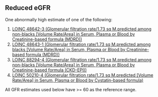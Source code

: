 ## Reduced eGFR 

One abnormally high estimate of one of the following:
1. [LOINC 48642-3 (Glomerular filtration rate/1.73 sq M.predicted among non-blacks [Volume Rate/Area] in Serum, Plasma or Blood by Creatinine-based formula (MDRD))](https://athena.ohdsi.org/search-terms/terms/3049187)
2. [LOINC 48643-1 (Glomerular filtration rate/1.73 sq M.predicted among blacks [Volume Rate/Area] in Serum, Plasma or Blood by Creatinine-based formula (MDRD))](https://athena.ohdsi.org/search-terms/terms/3053283)
3. [LOINC 88294-4 (Glomerular filtration rate/1.73 sq M.predicted among non-blacks [Volume Rate/Area] in Serum, Plasma or Blood by Creatinine-based formula (CKD-EPI))](https://athena.ohdsi.org/search-terms/terms/36303797)
4. [LOINC 50210-4 (Glomerular filtration rate/1.73 sq M.predicted [Volume Rate/Area] in Serum, Plasma or Blood by Cystatin-based formula)](https://athena.ohdsi.org/search-terms/terms/3029859)

All GFR estimates used below have >= 60 as the reference range.

<!---
```SQL
{}
```
-->
